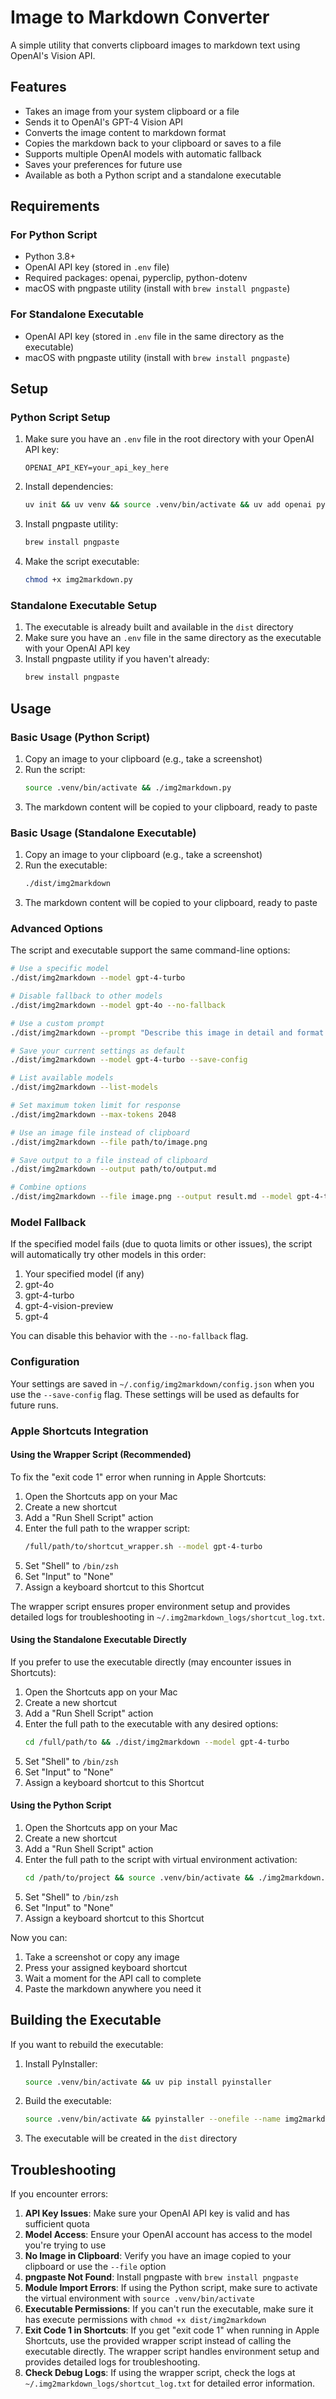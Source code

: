 # Image to Markdown Converter

A simple utility that converts clipboard images to markdown text using OpenAI's Vision API.

## Features

- Takes an image from your system clipboard or a file
- Sends it to OpenAI's GPT-4 Vision API
- Converts the image content to markdown format
- Copies the markdown back to your clipboard or saves to a file
- Supports multiple OpenAI models with automatic fallback
- Saves your preferences for future use
- Available as both a Python script and a standalone executable

## Requirements

### For Python Script
- Python 3.8+
- OpenAI API key (stored in `.env` file)
- Required packages: openai, pyperclip, python-dotenv
- macOS with pngpaste utility (install with `brew install pngpaste`)

### For Standalone Executable
- OpenAI API key (stored in `.env` file in the same directory as the executable)
- macOS with pngpaste utility (install with `brew install pngpaste`)

## Setup

### Python Script Setup

1. Make sure you have an `.env` file in the root directory with your OpenAI API key:
   ```
   OPENAI_API_KEY=your_api_key_here
   ```

2. Install dependencies:
   ```bash
   uv init && uv venv && source .venv/bin/activate && uv add openai pyperclip python-dotenv
   ```

3. Install pngpaste utility:
   ```bash
   brew install pngpaste
   ```

4. Make the script executable:
   ```bash
   chmod +x img2markdown.py
   ```

### Standalone Executable Setup

1. The executable is already built and available in the `dist` directory
2. Make sure you have an `.env` file in the same directory as the executable with your OpenAI API key
3. Install pngpaste utility if you haven't already:
   ```bash
   brew install pngpaste
   ```

## Usage

### Basic Usage (Python Script)

1. Copy an image to your clipboard (e.g., take a screenshot)
2. Run the script:
   ```bash
   source .venv/bin/activate && ./img2markdown.py
   ```
3. The markdown content will be copied to your clipboard, ready to paste

### Basic Usage (Standalone Executable)

1. Copy an image to your clipboard (e.g., take a screenshot)
2. Run the executable:
   ```bash
   ./dist/img2markdown
   ```
3. The markdown content will be copied to your clipboard, ready to paste

### Advanced Options

The script and executable support the same command-line options:

```bash
# Use a specific model
./dist/img2markdown --model gpt-4-turbo

# Disable fallback to other models
./dist/img2markdown --model gpt-4o --no-fallback

# Use a custom prompt
./dist/img2markdown --prompt "Describe this image in detail and format as markdown"

# Save your current settings as default
./dist/img2markdown --model gpt-4-turbo --save-config

# List available models
./dist/img2markdown --list-models

# Set maximum token limit for response
./dist/img2markdown --max-tokens 2048

# Use an image file instead of clipboard
./dist/img2markdown --file path/to/image.png

# Save output to a file instead of clipboard
./dist/img2markdown --output path/to/output.md

# Combine options
./dist/img2markdown --file image.png --output result.md --model gpt-4-turbo
```

### Model Fallback

If the specified model fails (due to quota limits or other issues), the script will automatically try other models in this order:
1. Your specified model (if any)
2. gpt-4o
3. gpt-4-turbo
4. gpt-4-vision-preview
5. gpt-4

You can disable this behavior with the `--no-fallback` flag.

### Configuration

Your settings are saved in `~/.config/img2markdown/config.json` when you use the `--save-config` flag. These settings will be used as defaults for future runs.

### Apple Shortcuts Integration

#### Using the Wrapper Script (Recommended)

To fix the "exit code 1" error when running in Apple Shortcuts:

1. Open the Shortcuts app on your Mac
2. Create a new shortcut
3. Add a "Run Shell Script" action
4. Enter the full path to the wrapper script:
   ```bash
   /full/path/to/shortcut_wrapper.sh --model gpt-4-turbo
   ```
5. Set "Shell" to `/bin/zsh`
6. Set "Input" to "None"
7. Assign a keyboard shortcut to this Shortcut

The wrapper script ensures proper environment setup and provides detailed logs for troubleshooting in `~/.img2markdown_logs/shortcut_log.txt`.

#### Using the Standalone Executable Directly

If you prefer to use the executable directly (may encounter issues in Shortcuts):

1. Open the Shortcuts app on your Mac
2. Create a new shortcut
3. Add a "Run Shell Script" action
4. Enter the full path to the executable with any desired options:
   ```bash
   cd /full/path/to && ./dist/img2markdown --model gpt-4-turbo
   ```
5. Set "Shell" to `/bin/zsh`
6. Set "Input" to "None"
7. Assign a keyboard shortcut to this Shortcut

#### Using the Python Script

1. Open the Shortcuts app on your Mac
2. Create a new shortcut
3. Add a "Run Shell Script" action
4. Enter the full path to the script with virtual environment activation:
   ```bash
   cd /path/to/project && source .venv/bin/activate && ./img2markdown.py --model gpt-4-turbo
   ```
5. Set "Shell" to `/bin/zsh`
6. Set "Input" to "None"
7. Assign a keyboard shortcut to this Shortcut

Now you can:
1. Take a screenshot or copy any image
2. Press your assigned keyboard shortcut
3. Wait a moment for the API call to complete
4. Paste the markdown anywhere you need it

## Building the Executable

If you want to rebuild the executable:

1. Install PyInstaller:
   ```bash
   source .venv/bin/activate && uv pip install pyinstaller
   ```

2. Build the executable:
   ```bash
   source .venv/bin/activate && pyinstaller --onefile --name img2markdown img2markdown.py
   ```

3. The executable will be created in the `dist` directory

## Troubleshooting

If you encounter errors:

1. **API Key Issues**: Make sure your OpenAI API key is valid and has sufficient quota
2. **Model Access**: Ensure your OpenAI account has access to the model you're trying to use
3. **No Image in Clipboard**: Verify you have an image copied to your clipboard or use the `--file` option
4. **pngpaste Not Found**: Install pngpaste with `brew install pngpaste`
5. **Module Import Errors**: If using the Python script, make sure to activate the virtual environment with `source .venv/bin/activate`
6. **Executable Permissions**: If you can't run the executable, make sure it has execute permissions with `chmod +x dist/img2markdown`
7. **Exit Code 1 in Shortcuts**: If you get "exit code 1" when running in Apple Shortcuts, use the provided wrapper script instead of calling the executable directly. The wrapper script handles environment setup and provides detailed logs for troubleshooting.
8. **Check Debug Logs**: If using the wrapper script, check the logs at `~/.img2markdown_logs/shortcut_log.txt` for detailed error information.
